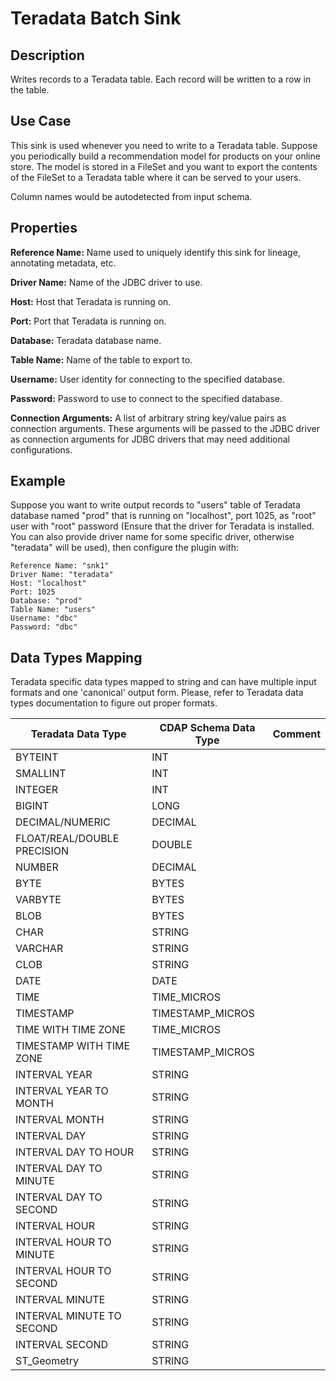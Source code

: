 # Teradata Batch Sink


Description
-----------
Writes records to a Teradata table. Each record will be written to a row in the table.


Use Case
--------
This sink is used whenever you need to write to a Teradata table.
Suppose you periodically build a recommendation model for products on your online store.
The model is stored in a FileSet and you want to export the contents
of the FileSet to a Teradata table where it can be served to your users.

Column names would be autodetected from input schema.

Properties
----------
**Reference Name:** Name used to uniquely identify this sink for lineage, annotating metadata, etc.

**Driver Name:** Name of the JDBC driver to use.

**Host:** Host that Teradata is running on.

**Port:** Port that Teradata is running on.

**Database:** Teradata database name.

**Table Name:** Name of the table to export to.

**Username:** User identity for connecting to the specified database.

**Password:** Password to use to connect to the specified database.

**Connection Arguments:** A list of arbitrary string key/value pairs as connection arguments. These arguments
will be passed to the JDBC driver as connection arguments for JDBC drivers that may need additional configurations.

Example
-------
Suppose you want to write output records to "users" table of Teradata database named "prod" that is running on "localhost", 
port 1025, as "root" user with "root" password (Ensure that the driver for Teradata is installed. You can also provide 
driver name for some specific driver, otherwise "teradata" will be used), then configure the plugin with: 

```
Reference Name: "snk1"
Driver Name: "teradata"
Host: "localhost"
Port: 1025
Database: "prod"
Table Name: "users"
Username: "dbc"
Password: "dbc"
```
Data Types Mapping
------
Teradata specific data types mapped to string and can have multiple input formats and one 'canonical' output form.
Please, refer to Teradata data types documentation to figure out proper formats.

| Teradata Data Type                                  | CDAP Schema Data Type | Comment                                      |
|-----------------------------------------------------|-----------------------|----------------------------------------------|
| BYTEINT                                             | INT                   |                                              |
| SMALLINT                                            | INT                   |                                              |
| INTEGER                                             | INT                   |                                              |
| BIGINT                                              | LONG                  |                                              |
| DECIMAL/NUMERIC                                     | DECIMAL               |                                              |
| FLOAT/REAL/DOUBLE PRECISION                         | DOUBLE                |                                              |
| NUMBER                                              | DECIMAL               |                                              |
| BYTE                                                | BYTES                 |                                              |
| VARBYTE                                             | BYTES                 |                                              |
| BLOB                                                | BYTES                 |                                              |
| CHAR                                                | STRING                |                                              |
| VARCHAR                                             | STRING                |                                              |
| CLOB                                                | STRING                |                                              |
| DATE                                                | DATE                  |                                              |
| TIME                                                | TIME_MICROS           |                                              |
| TIMESTAMP                                           | TIMESTAMP_MICROS      |                                              |
| TIME WITH TIME ZONE                                 | TIME_MICROS           |                                              |
| TIMESTAMP WITH TIME ZONE                            | TIMESTAMP_MICROS      |                                              |
| INTERVAL YEAR                                       | STRING                |                                              |
| INTERVAL YEAR TO MONTH                              | STRING                |                                              |
| INTERVAL MONTH                                      | STRING                |                                              |
| INTERVAL DAY                                        | STRING                |                                              |
| INTERVAL DAY TO HOUR                                | STRING                |                                              |
| INTERVAL DAY TO MINUTE                              | STRING                |                                              |
| INTERVAL DAY TO SECOND                              | STRING                |                                              |
| INTERVAL HOUR                                       | STRING                |                                              |
| INTERVAL HOUR TO MINUTE                             | STRING                |                                              |
| INTERVAL HOUR TO SECOND                             | STRING                |                                              |
| INTERVAL MINUTE                                     | STRING                |                                              |
| INTERVAL MINUTE TO SECOND                           | STRING                |                                              |
| INTERVAL SECOND                                     | STRING                |                                              |
| ST_Geometry                                         | STRING                |                                              |
